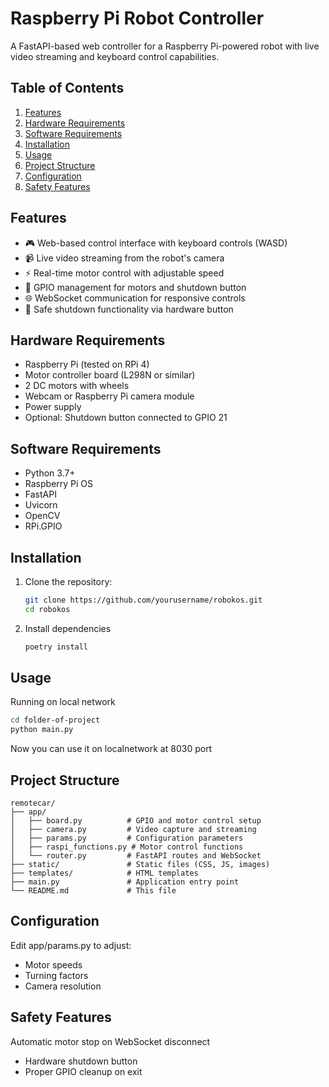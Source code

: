 # Raspberry Pi Robot Controller

A FastAPI-based web controller for a Raspberry Pi-powered robot with live video streaming and keyboard control capabilities.

## Table of Contents
1. [Features](#features)
2. [Hardware Requirements](#hardware-requirements)
3. [Software Requirements](#software-requirements)  
4. [Installation](#installation)
5. [Usage](#usage)
6. [Project Structure](#structure)
7. [Configuration](#configuration)
8. [Safety Features](#safety-features)

## Features <a id="features"></a>

- 🎮 Web-based control interface with keyboard controls (WASD)
- 📹 Live video streaming from the robot's camera
- ⚡ Real-time motor control with adjustable speed
- 🔌 GPIO management for motors and shutdown button
- 🌐 WebSocket communication for responsive controls
- 🔋 Safe shutdown functionality via hardware button

## Hardware Requirements <a id="hardware-requirements"></a>

- Raspberry Pi (tested on RPi 4)
- Motor controller board (L298N or similar)
- 2 DC motors with wheels
- Webcam or Raspberry Pi camera module
- Power supply
- Optional: Shutdown button connected to GPIO 21

## Software Requirements <a id="software-requirements"></a>

- Python 3.7+
- Raspberry Pi OS
- FastAPI
- Uvicorn
- OpenCV
- RPi.GPIO

## Installation <a id="installation"></a>

1. Clone the repository:
   ```bash
   git clone https://github.com/yourusername/robokos.git
   cd robokos
   ```
   
2. Install dependencies
   ```bash
   poetry install
   ```
   
## Usage <a id="usage"></a>
Running on local network
```bash
cd folder-of-project
python main.py
```
Now you can use it on localnetwork at 8030 port

## Project Structure <a id="structure"></a>
```
remotecar/
├── app/
│   ├── board.py          # GPIO and motor control setup
│   ├── camera.py         # Video capture and streaming
│   ├── params.py         # Configuration parameters
│   ├── raspi_functions.py # Motor control functions
│   └── router.py         # FastAPI routes and WebSocket
├── static/               # Static files (CSS, JS, images)
├── templates/            # HTML templates
├── main.py               # Application entry point
└── README.md             # This file
```

## Configuration <a id="configuration"></a>
Edit app/params.py to adjust:
  - Motor speeds
  - Turning factors
  - Camera resolution

## Safety Features <a id="safety-features"></a>
Automatic motor stop on WebSocket disconnect
  - Hardware shutdown button
  - Proper GPIO cleanup on exit
